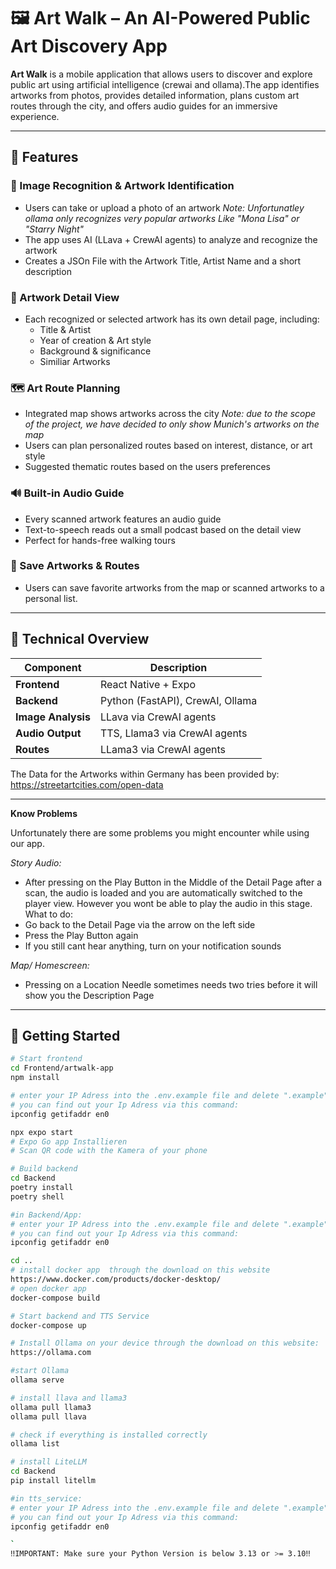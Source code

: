 # 🖼️ Art Walk – An AI-Powered Public Art Discovery App

**Art Walk** is a mobile application that allows users to discover and explore public art using artificial intelligence (crewai and ollama).The app identifies artworks from photos, provides detailed information, plans custom art routes through the city, and offers audio guides for an immersive experience.

---

## 📲 Features

### 🎯 Image Recognition & Artwork Identification
- Users can take or upload a photo of an artwork
*Note: Unfortunatley ollama only recognizes very popular artworks Like "Mona Lisa" or "Starry Night"*
- The app uses AI (LLava + CrewAI agents) to analyze and recognize the artwork
- Creates a JSOn File with the Artwork Title, Artist Name and a short description

### 📄 Artwork Detail View
- Each recognized or selected artwork has its own detail page, including:
  - Title & Artist
  - Year of creation & Art style
  - Background & significance
  - Similiar Artworks

### 🗺️ Art Route Planning
- Integrated map shows artworks across the city
*Note: due to the scope of the project, we have decided to only show Munich's artworks on the map*
- Users can plan personalized routes based on interest, distance, or art style
- Suggested thematic routes based on the users preferences

### 🔊 Built-in Audio Guide
- Every scanned artwork features an audio guide
- Text-to-speech reads out a small podcast based on the detail view
- Perfect for hands-free walking tours

### 💾 Save Artworks & Routes
- Users can save favorite artworks from the map or scanned artworks to a personal list.

---

## 🧠 Technical Overview

| Component           | Description                         |
|---------------------|--------------------------------------|
| **Frontend**        | React Native + Expo                  |
| **Backend**         | Python (FastAPI), CrewAI, Ollama     |
| **Image Analysis**  | LLava via CrewAI agents              |
| **Audio Output**    | TTS, Llama3 via CrewAI agents        |
| **Routes**          | LLama3 via CrewAI agents             |


The Data for the Artworks within Germany has been provided by:
https://streetartcities.com/open-data

---

**Know Problems**

Unfortunately there are some problems you might encounter while using our app.

*Story Audio:*
- After pressing on the Play Button in the Middle of the Detail Page after a scan, the audio is loaded and you are automatically switched to the player view. However you wont be able to play the audio in this stage.
What to do:
- Go back to the Detail Page via the arrow on the left side
- Press the Play Button again
- If you still cant hear anything, turn on your notification sounds

*Map/ Homescreen:*
- Pressing on a Location Needle sometimes needs two tries before it will show you the Description Page



---

## 🚀 Getting Started

```bash
# Start frontend
cd Frontend/artwalk-app
npm install

# enter your IP Adress into the .env.example file and delete ".example"
# you can find out your Ip Adress via this command:
ipconfig getifaddr en0

npx expo start
# Expo Go app Installieren
# Scan QR code with the Kamera of your phone

# Build backend
cd Backend
poetry install
poetry shell

#in Backend/App:
# enter your IP Adress into the .env.example file and delete ".example"
# you can find out your Ip Adress via this command:
ipconfig getifaddr en0

cd ..
# install docker app  through the download on this website
https://www.docker.com/products/docker-desktop/
# open docker app 
docker-compose build

# Start backend and TTS Service
docker-compose up

# Install Ollama on your device through the download on this website:
https://ollama.com

#start Ollama
ollama serve

# install llava and llama3
ollama pull llama3
ollama pull llava

# check if everything is installed correctly
ollama list

# install LiteLLM
cd Backend
pip install litellm

#in tts_service:
# enter your IP Adress into the .env.example file and delete ".example"
# you can find out your Ip Adress via this command:
ipconfig getifaddr en0

`
‼️IMPORTANT: Make sure your Python Version is below 3.13 or >= 3.10‼️
